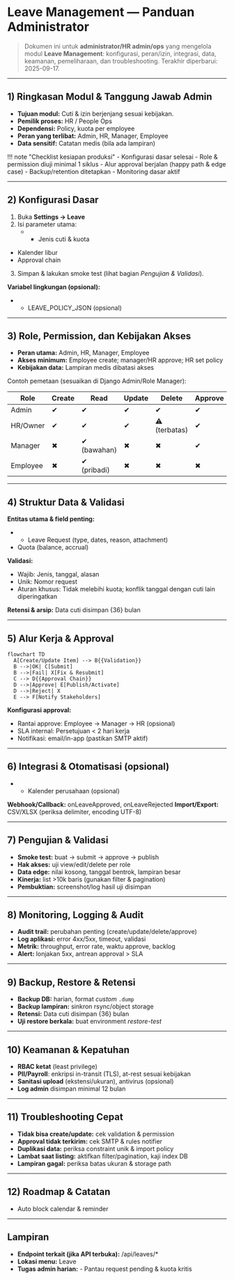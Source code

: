 # Leave Management — Panduan Administrator

> Dokumen ini untuk **administrator/HR admin/ops** yang mengelola modul **Leave Management**: konfigurasi, peran/izin, integrasi, data, keamanan, pemeliharaan, dan troubleshooting.
> Terakhir diperbarui: 2025-09-17.

---

## 1) Ringkasan Modul & Tanggung Jawab Admin
- **Tujuan modul:** Cuti & izin berjenjang sesuai kebijakan.
- **Pemilik proses:** HR / People Ops
- **Dependensi:** Policy, kuota per employee
- **Peran yang terlibat:** Admin, HR, Manager, Employee
- **Data sensitif:** Catatan medis (bila ada lampiran)

!!! note "Checklist kesiapan produksi"
    - Konfigurasi dasar selesai
    - Role & permission diuji minimal 1 siklus
    - Alur approval berjalan (happy path & edge case)
    - Backup/retention ditetapkan
    - Monitoring dasar aktif

---

## 2) Konfigurasi Dasar
1. Buka **Settings → Leave**
2. Isi parameter utama:
   - - Jenis cuti & kuota
- Kalender libur
- Approval chain
3. Simpan & lakukan smoke test (lihat bagian *Pengujian & Validasi*).

**Variabel lingkungan (opsional):**
- - LEAVE_POLICY_JSON (opsional)

---

## 3) Role, Permission, dan Kebijakan Akses
- **Peran utama:** Admin, HR, Manager, Employee
- **Akses minimum:** Employee create; manager/HR approve; HR set policy
- **Kebijakan data:** Lampiran medis dibatasi akses

Contoh pemetaan (sesuaikan di Django Admin/Role Manager):

| Role | Create | Read | Update | Delete | Approve |
|------|--------|------|--------|--------|---------|
| Admin | ✔ | ✔ | ✔ | ✔ | ✔ |
| HR/Owner | ✔ | ✔ | ✔ | ⚠ (terbatas) | ✔ |
| Manager | ✖ | ✔ (bawahan) | ✖ | ✖ | ✔ |
| Employee | ✖ | ✔ (pribadi) | ✖ | ✖ | ✖ |

---

## 4) Struktur Data & Validasi
**Entitas utama & field penting:**
- - Leave Request (type, dates, reason, attachment)
- Quota (balance, accrual)

**Validasi:** 
- Wajib: Jenis, tanggal, alasan
- Unik: Nomor request
- Aturan khusus: Tidak melebihi kuota; konflik tanggal dengan cuti lain diperingatkan

**Retensi & arsip:** Data cuti disimpan {36} bulan

---

## 5) Alur Kerja & Approval

```mermaid
flowchart TD
  A[Create/Update Item] --> B{{Validation}}
  B -->|OK| C[Submit]
  B -->|Fail| X[Fix & Resubmit]
  C --> D{{Approval Chain}}
  D -->|Approve| E[Publish/Activate]
  D -->|Reject| X
  E --> F[Notify Stakeholders]
```

**Konfigurasi approval:**
- Rantai approve: Employee → Manager → HR (opsional)
- SLA internal: Persetujuan < 2 hari kerja
- Notifikasi: email/in-app (pastikan SMTP aktif)

---

## 6) Integrasi & Otomatisasi (opsional)
- - Kalender perusahaan (opsional)

**Webhook/Callback:** onLeaveApproved, onLeaveRejected
**Import/Export:** CSV/XLSX (periksa delimiter, encoding UTF-8)

---

## 7) Pengujian & Validasi
- **Smoke test:** buat → submit → approve → publish
- **Hak akses:** uji view/edit/delete per role
- **Data edge:** nilai kosong, tanggal bentrok, lampiran besar
- **Kinerja:** list >10k baris (gunakan filter & pagination)
- **Pembuktian:** screenshot/log hasil uji disimpan

---

## 8) Monitoring, Logging & Audit
- **Audit trail:** perubahan penting (create/update/delete/approve)
- **Log aplikasi:** error 4xx/5xx, timeout, validasi
- **Metrik:** throughput, error rate, waktu approve, backlog
- **Alert:** lonjakan 5xx, antrean approval > SLA

---

## 9) Backup, Restore & Retensi
- **Backup DB:** harian, format *custom* `.dump`
- **Backup lampiran:** sinkron rsync/object storage
- **Retensi:** Data cuti disimpan {36} bulan
- **Uji restore berkala:** buat environment *restore-test*

---

## 10) Keamanan & Kepatuhan
- **RBAC ketat** (least privilege)
- **PII/Payroll**: enkripsi in-transit (TLS), at-rest sesuai kebijakan
- **Sanitasi upload** (ekstensi/ukuran), antivirus (opsional)
- **Log admin** disimpan minimal 12 bulan

---

## 11) Troubleshooting Cepat
- **Tidak bisa create/update:** cek validation & permission
- **Approval tidak terkirim:** cek SMTP & rules notifier
- **Duplikasi data:** periksa constraint unik & import policy
- **Lambat saat listing:** aktifkan filter/pagination, kaji index DB
- **Lampiran gagal:** periksa batas ukuran & storage path

---

## 12) Roadmap & Catatan
- Auto block calendar & reminder

---

## Lampiran
- **Endpoint terkait (jika API terbuka):** /api/leaves/*
- **Lokasi menu:** Leave
- **Tugas admin harian:** - Pantau request pending & kuota kritis
